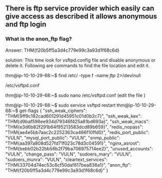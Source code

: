 ## There is ftp service provider which easily can give access as described it allows anonymous and ftp login 


### What is the anon_ftp flag?
Answer: THM{f20b5ff5a3d4c779e99c3a93d1f68c6d}


solution: This time look for vsftpd.config file and disable anonymous or delete it. Following are commands to find the file location and edit it.

thm@ip-10-10-29-68:~$ find /etc/ -type f -name *ftp* 2>/dev/null

/etc/vsftpd.conf


thm@ip-10-10-29-68:~$ sudo nano /etc/vsftpd.conf (edit the file )

thm@ip-10-10-29-68:~$ sudo service vsftpd restart
thm@ip-10-10-29-68:~$ get-flags
{
  "ssh_weak_ciphers": "THM{9ff9c182cad601291d45951c01d0b2c7}",
  "ssh_weak_kex": "THM{d9baf598ee934d79346f425a81bd693a}",
  "ssh_weak_macs": "THM{e3d6b82f291b64f95213583dcd89b659}",
  "redis_nopass": "THM{ae4e5bb7aac2c2252363ca466f10ffd0}",
  "redis_port_public": "VULN",
  "mysql_port_public": "VULN",
  "snmp_public": "THM{aa397a808d527fd71f023c78d3c04591}",
  "nginx_asroot": "THM{bebb02b22bb56b2f79ba706975714ee2}",
  "unused_accounts": "VULN",
  "change_pass": "VULN",
  "sudoers_mary": "VULN",
  "sudoers_munra": "VULN",
  "cleartext_services": "THM{33704d74ec53c8cf50daf817bea836a1}",
  "anon_ftp": "THM{f20b5ff5a3d4c779e99c3a93d1f68c6d}"
}
